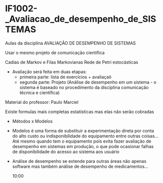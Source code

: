 # IF1002-_Avaliacao_de_desempenho_de_SISTEMAS
Aulas da disciplina AVALIAÇÂO DE DESEMPENHO DE SISTEMAS

Usar o mesmo projeto de comunicação científica

Cadias de Markov e Filas Markovianas
Rede de Petri estocásticas


- Avaliação será feita em duas etapas:
  - primeira parte: lista de exercícios + avaliaçaõ
  - segunda parte: Projeto (Análise de desempenho em um sistema - o sistema é baseado no procedimento da disciplina comunicação técnica e científica)

Material do professor: Paulo Marciel

Existe formulas mais completas estatísticas mas elas não serão cobradas

- Métodos x Modelos

- Modelos é uma forma de substituir a experimentação direta por conta do alto custo ou indisponibilidade do equipamento entre outras coisas... Até mesmo quando tem o equipamento pois evita fazer avaliação de desempenho em sistemas em produção, o que pode ocasionar falhas de disponibilidade do acesso ao sistema aos usuário

- Análise de desempenho se extende para outras áreas não apenas software mas também análise de desempenho de medicamentos...

  10:00
